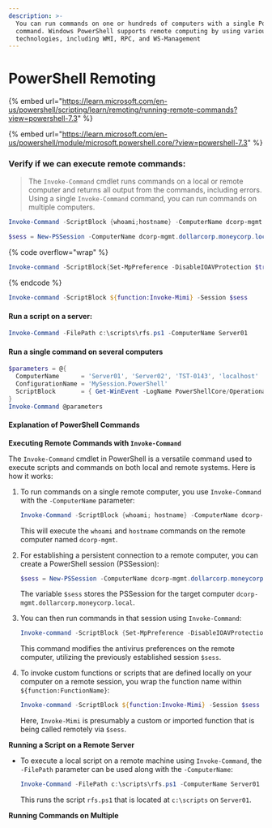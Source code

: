 ```yaml
---
description: >-
  You can run commands on one or hundreds of computers with a single PowerShell
  command. Windows PowerShell supports remote computing by using various
  technologies, including WMI, RPC, and WS-Management
---
```


# PowerShell Remoting

{% embed url="https://learn.microsoft.com/en-us/powershell/scripting/learn/remoting/running-remote-commands?view=powershell-7.3" %}

{% embed url="https://learn.microsoft.com/en-us/powershell/module/microsoft.powershell.core/?view=powershell-7.3" %}

### Verify if we can execute remote commands:

> The `Invoke-Command` cmdlet runs commands on a local or remote computer and returns all output from the commands, including errors. Using a single `Invoke-Command` command, you can run commands on multiple computers.

```powershell
Invoke-Command -ScriptBlock {whoami;hostname} -ComputerName dcorp-mgmt
```

```powershell
$sess = New-PSSession -ComputerName dcorp-mgmt.dollarcorp.moneycorp.local
```

{% code overflow="wrap" %}
```powershell
Invoke-command -ScriptBlock{Set-MpPreference -DisableIOAVProtection $true} -Session $sess
```
{% endcode %}

```powershell
Invoke-command -ScriptBlock ${function:Invoke-Mimi} -Session $sess
```

#### Run a script on a server: <a href="#example-1-run-a-script-on-a-server" id="example-1-run-a-script-on-a-server"></a>

```powershell
Invoke-Command -FilePath c:\scripts\rfs.ps1 -ComputerName Server01
```

#### Run a single command on several computers <a href="#example-6-run-a-single-command-on-several-computers" id="example-6-run-a-single-command-on-several-computers"></a>

```powershell
$parameters = @{
  ComputerName      = 'Server01', 'Server02', 'TST-0143', 'localhost'
  ConfigurationName = 'MySession.PowerShell'
  ScriptBlock       = { Get-WinEvent -LogName PowerShellCore/Operational }
}
Invoke-Command @parameters
```

#### Explanation of PowerShell Commands

**Executing Remote Commands with `Invoke-Command`**

The `Invoke-Command` cmdlet in PowerShell is a versatile command used to execute scripts and commands on both local and remote systems. Here is how it works:

1.  To run commands on a single remote computer, you use `Invoke-Command` with the `-ComputerName` parameter:

    ```powershell
    Invoke-Command -ScriptBlock {whoami; hostname} -ComputerName dcorp-mgmt
    ```

    This will execute the `whoami` and `hostname` commands on the remote computer named `dcorp-mgmt`.
2.  For establishing a persistent connection to a remote computer, you can create a PowerShell session (PSSession):

    ```powershell
    $sess = New-PSSession -ComputerName dcorp-mgmt.dollarcorp.moneycorp.local
    ```

    The variable `$sess` stores the PSSession for the target computer `dcorp-mgmt.dollarcorp.moneycorp.local`.
3.  You can then run commands in that session using `Invoke-Command`:

    ```powershell
    Invoke-command -ScriptBlock {Set-MpPreference -DisableIOAVProtection $true} -Session $sess
    ```

    This command modifies the antivirus preferences on the remote computer, utilizing the previously established session `$sess`.
4.  To invoke custom functions or scripts that are defined locally on your computer on a remote session, you wrap the function name within `${function:FunctionName}`:

    ```powershell
    Invoke-command -ScriptBlock ${function:Invoke-Mimi} -Session $sess
    ```

    Here, `Invoke-Mimi` is presumably a custom or imported function that is being called remotely via `$sess`.

**Running a Script on a Remote Server**

*   To execute a local script on a remote machine using `Invoke-Command`, the `-FilePath` parameter can be used along with the `-ComputerName`:

    ```powershell
    Invoke-Command -FilePath c:\scripts\rfs.ps1 -ComputerName Server01
    ```

    This runs the script `rfs.ps1` that is located at `c:\scripts` on `Server01`.

**Running Commands on Multiple**
